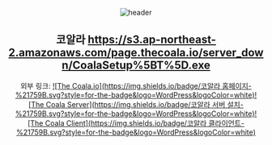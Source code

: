 <div align=center>
  
![header](https://capsule-render.vercel.app/api?type=waving&color=auto&text=UROUS3814&section=header&height=250&fontsize=70)

## 코알라  https://s3.ap-northeast-2.amazonaws.com/page.thecoala.io/server_down/CoalaSetup%5BT%5D.exe

  
  외부 링크: [![The Coala.io](https://img.shields.io/badge/코알라 홈페이지-%21759B.svg?style=for-the-badge&logo=WordPress&logoColor=white)](thecoala.io)[![The Coala Server](https://img.shields.io/badge/코알라 서버 설치-%21759B.svg?style=for-the-badge&logo=WordPress&logoColor=white)](https://s3.ap-northeast-2.amazonaws.com/page.thecoala.io/server_down/CoalaSetup%5BT%5D.exe)[![The Coala Client](https://img.shields.io/badge/코알라 클라이언트-%21759B.svg?style=for-the-badge&logo=WordPress&logoColor=white)](https://s3.ap-northeast-2.amazonaws.com/page.thecoala.io/downloads/CoalaDownloader.exe)

